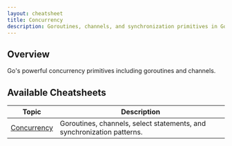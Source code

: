 ```yaml
---
layout: cheatsheet
title: Concurrency
description: Goroutines, channels, and synchronization primitives in Go
---
```


## Overview

Go's powerful concurrency primitives including goroutines and channels.

## Available Cheatsheets

<table>
  <thead>
    <tr>
      <th>Topic</th>
      <th>Description</th>
    </tr>
  </thead>
  <tbody>
    <tr>
      <td><a href="{{ '/concurrency/concurrency' | relative_url }}">Concurrency</a></td>
      <td>Goroutines, channels, select statements, and synchronization patterns.</td>
    </tr>
  </tbody>
</table>

